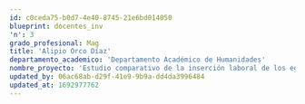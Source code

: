 ```yaml
---
id: c0ceda75-b0d7-4e40-8745-21e6bd014050
blueprint: docentes_inv
'n': 3
grado_profesional: Mag
title: 'Alipio Orco Díaz'
departamento_academico: 'Departamento Académico de Humanidades'
nombre_proyecto: 'Estudio comparativo de la inserción laboral de los egresados de Ciencia Política de las Universidades Públicas del Perú, 2022.'
updated_by: 06ac68ab-d29f-41e9-9b9a-dd4da3996484
updated_at: 1692977762
---
```

